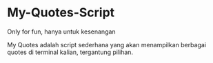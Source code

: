 # My-Quotes-Script
Only for fun, hanya untuk kesenangan

My Quotes adalah script sederhana yang akan menampilkan berbagai quotes di terminal kalian, tergantung pilihan.

